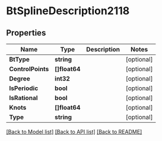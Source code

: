 # BtSplineDescription2118

## Properties

Name | Type | Description | Notes
------------ | ------------- | ------------- | -------------
**BtType** | **string** |  | [optional] 
**ControlPoints** | **[]float64** |  | [optional] 
**Degree** | **int32** |  | [optional] 
**IsPeriodic** | **bool** |  | [optional] 
**IsRational** | **bool** |  | [optional] 
**Knots** | **[]float64** |  | [optional] 
**Type** | **string** |  | [optional] 

[[Back to Model list]](../README.md#documentation-for-models) [[Back to API list]](../README.md#documentation-for-api-endpoints) [[Back to README]](../README.md)


